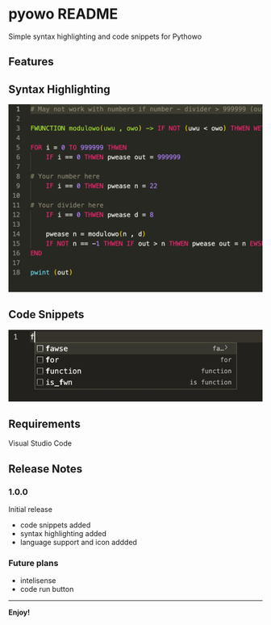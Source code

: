 # pyowo README

Simple syntax highlighting and code snippets for Pythowo


## Features

## Syntax Highlighting
![Syntax highlighting](Images/highlighting.png)
## Code Snippets
![Syntax snippets](Images/snippets.gif)

## Requirements

Visual Studio Code

## Release Notes

### 1.0.0

Initial release
 - code snippets added
 - syntax highlighting added
 - language support and icon addded

 ### Future plans

 - intelisense
 - code run button

-----------------------------------------------------------------------------------------------------------

**Enjoy!**

